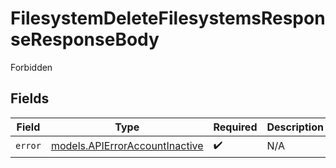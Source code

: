 # FilesystemDeleteFilesystemsResponseResponseBody

Forbidden


## Fields

| Field                                                                  | Type                                                                   | Required                                                               | Description                                                            |
| ---------------------------------------------------------------------- | ---------------------------------------------------------------------- | ---------------------------------------------------------------------- | ---------------------------------------------------------------------- |
| `error`                                                                | [models.APIErrorAccountInactive](../models/apierroraccountinactive.md) | :heavy_check_mark:                                                     | N/A                                                                    |